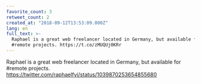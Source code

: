 ```yaml
---
favorite_count: 3
retweet_count: 2
created_at: "2018-09-12T13:53:09.000Z"
lang: en
full_text: >-
  Raphael is a great web freelancer located in Germany, but available for
  #remote projects. https://t.co/zMUQUj0KRr
---
```


Raphael is a great web freelancer located in Germany, but available for #remote
projects. <https://twitter.com/raphaelfyi/status/1039870253654855680>

